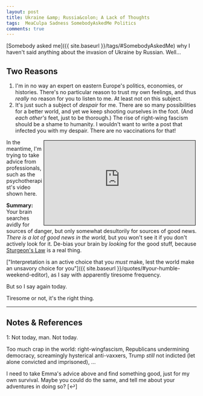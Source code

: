```yaml
---
layout: post
title: Ukraine &amp; Russia&colon; A Lack of Thoughts
tags:  MeaCulpa Sadness SomebodyAskedMe Politics
comments: true
---
```


[Somebody asked me]({{ site.baseurl }}/tags/#SomebodyAskedMe) why I haven't said anything
about the invasion of Ukraine by Russian.  Well&hellip;

## Two Reasons  

1. I'm in no way an expert on eastern Europe's politics, economies, or histories.  There's
   no particular reason to trust my own feelings, and thus _really_ no reason for you to
   listen to me.  At least not on this subject.  
2. It's just such a subject of _despair_ for me.  There are so many possibilities for a
   better world, and yet we keep shooting ourselves in the foot.  (And _each other's_ feet,
   just to be thorough.)  The rise of right-wing fascism should be a shame to humanity.  I
   wouldn't want to write a post that infected you with my despair.  There are no
   vaccinations for that!  
   
<iframe width="400" height="224" src="https://www.youtube.com/embed/qTmUx1tGZUk" allow="accelerometer; encrypted-media; gyroscope; picture-in-picture" allowfullscreen style="float: right; margin: 3px 3px 3px 3px; border: 1px solid #000000;"></iframe>
In the meantime, I'm trying to take advice from professionals, such as the
psychotherapist's video shown here.

__Summary:__ Your brain searches avidly for sources of danger, but only somewhat
desultorily for sources of good news.  _There is a lot of good news in the world,_ but you
won't see it if you don't actively look for it.  De-bias your brain by _looking_ for the
good stuff, because
[Sturgeon's Law](https://en.wikipedia.org/wiki/Sturgeon%27s_law) is a real thing.  

["Interpretation is an active choice that you _must_ make, lest the world make an unsavory choice for you"]({{ site.baseurl }}/quotes/#your-humble-weekend-editor),
as I say with apparently tiresome frequency.  

But so I say again today.  

Tiresome or not, it's the right thing.  

---

## Notes &amp; References  

<!--
<sup id="fn1a">[[1]](#fn1)</sup>

<a id="fn1">1</a>: ***, ["***"](***), *** [↩](#fn1a)  

<a href="{{ site.baseurl }}/images/***">
  <img src="{{ site.baseurl }}/images/***" width="400" height="***" alt="***" title="***" style="float: right; margin: 3px 3px 3px 3px; border: 1px solid #000000;">
</a>

<iframe width="400" height="224" src="***" allow="accelerometer; encrypted-media; gyroscope; picture-in-picture" allowfullscreen style="float: right; margin: 3px 3px 3px 3px; border: 1px solid #000000;"></iframe>
-->

<a id="fn1">1</a>: Not today, man.  Not today.  

Too much crap in the world: right-wingfascism, Republicans undermining democracy,
screamingly hysterical anti-vaxxers, Trump _still_ not indicted (let alone convicted and
imprisoned), &hellip;  

I need to take Emma's advice above and find something good, just for my own survival.
Maybe you could do the same, and tell me about your adventures in doing so? [↩]  
